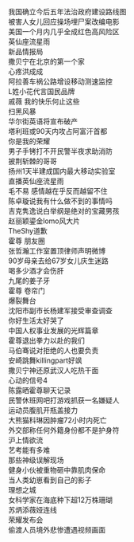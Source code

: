 我国确立今后五年法治政府建设路线图  
被害人女儿回应操场埋尸案改编电影  
美国一个月内几乎全成红色高风险区  
英仙座流星雨  
新品情报局  
撒贝宁在北京的第一个家  
心疼洪成成  
阿拉善车祸公路增设移动测速监控  
L姓小花代言国民品牌  
戚薇 我的快乐何止这些  
扫黑风暴  
华尔街英语将宣布破产  
塔利班或90天内攻占阿富汗首都  
你是我的荣耀  
男子手铐打不开民警半夜求助消防  
披荆斩棘的哥哥  
扬州1天半建成国内最大移动实验室  
直播英仙座流星雨  
毛不易 感情越在乎反而越留不住  
陈卓璇说我有什么做不到的事情吗  
吉克隽逸说白举纲是绝对的宝藏男孩  
赵丽颖鎏金lomo风大片  
TheShy道歉  
霍尊 朋友圈  
张哲瀚工作室置顶律师声明微博  
90岁母亲去给67岁女儿庆生迷路  
喝多少酒才会伤肝  
九尾的姜子牙  
霍尊 卷帘门  
爆裂舞台  
沈阳市副市长杨建军接受审查调查  
你好生活太好哭了  
中国人权事业发展的光辉篇章  
霍尊退出拳力以赴的我们  
马伯骞说对拒绝的人也要负责  
安崎跳舞killingpart好飒  
撒贝宁神还原武汉人吃热干面  
心动的信号4  
陈露晒霍尊聊天记录  
民警休班网吧打游戏抓获一名嫌疑人  
运动员腹肌开瓶盖接力  
大熊猫科琳因肿瘤72小时内死亡  
外交部称任何外籍身份都不是护身符  
沪上情欲流  
艺考能有多难  
那些神级误解现场  
健身小伙被重物砸中靠肌肉保命  
当人类幼崽看到自己的影子  
理想之城  
女科学家在海底种下超12万株珊瑚  
苏炳添薇娅连线  
荣耀发布会  
偷渡人员境外悲惨遭遇视频画面  
